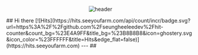 <div align="center">

  ![header](https://capsule-render.vercel.app/api?type=waving&height=200&color=timeGradient&text=Seunghee's%20GitHub👋&animation=twinkling&fontSize=50&fontAlignY=35)


  <div align="left">
  ## Hi there 
  [![Hits](https://hits.seeyoufarm.com/api/count/incr/badge.svg?url=https%3A%2F%2Fgithub.com%2Fseungheeleedev%2Fhit-counter&count_bg=%23E4A9FF&title_bg=%23B8B8B8&icon=ghostery.svg&icon_color=%23FFFFFF&title=Hits&edge_flat=false)](https://hits.seeyoufarm.com)
  ---
  ## 
  </div>

  </div>
